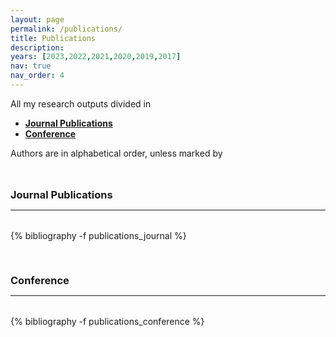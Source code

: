 ```yaml
---
layout: page
permalink: /publications/
title: Publications
description: 
years: [2023,2022,2021,2020,2019,2017]
nav: true
nav_order: 4
---
```

<!-- _pages/publications.md -->



<p> 
All my research outputs divided in 
</p>


<p>
<ul>
    <li><a href="#journal"><b>Journal Publications</b></a></li>
    <li><a href="#conference"><b>Conference</b></a></li>
</ul>
</p>


<p>
Authors are in alphabetical order, unless marked by <i class="fas fa-hashtag" style="font-size: 0.9em;"></i>
</p>



<div class="publications">

<a id="journal"><h3 style="margin-top: 3rem; margin-bottom: 0.3rem;"><b>Journal Publications</b></h3></a>
<hr style="color: var(--global-text-color); height: 1px; margin-bottom: 2rem;">
{% bibliography -f publications_journal %}

<a id="conference"><h3 style="margin-top: 3.3rem; margin-bottom: 0.3rem;"><b>Conference</b></h3></a> 
<hr style="color: var(--global-text-color); height: 1px; margin-bottom: 2rem;">
{% bibliography -f publications_conference %}

</div>


